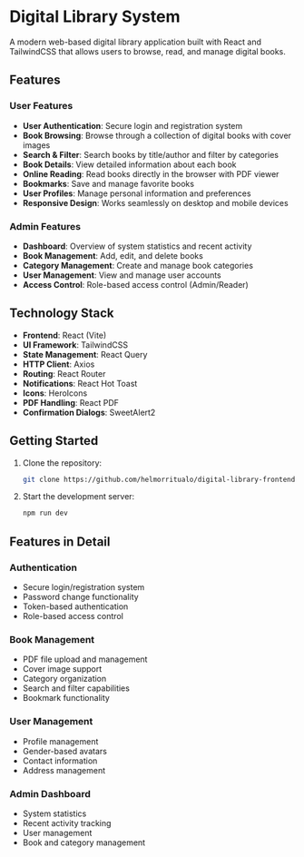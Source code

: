 # Digital Library System

A modern web-based digital library application built with React and TailwindCSS that allows users to browse, read, and manage digital books.

## Features

### User Features

- **User Authentication**: Secure login and registration system
- **Book Browsing**: Browse through a collection of digital books with cover images
- **Search & Filter**: Search books by title/author and filter by categories
- **Book Details**: View detailed information about each book
- **Online Reading**: Read books directly in the browser with PDF viewer
- **Bookmarks**: Save and manage favorite books
- **User Profiles**: Manage personal information and preferences
- **Responsive Design**: Works seamlessly on desktop and mobile devices

### Admin Features

- **Dashboard**: Overview of system statistics and recent activity
- **Book Management**: Add, edit, and delete books
- **Category Management**: Create and manage book categories
- **User Management**: View and manage user accounts
- **Access Control**: Role-based access control (Admin/Reader)

## Technology Stack

- **Frontend**: React (Vite)
- **UI Framework**: TailwindCSS
- **State Management**: React Query
- **HTTP Client**: Axios
- **Routing**: React Router
- **Notifications**: React Hot Toast
- **Icons**: HeroIcons
- **PDF Handling**: React PDF
- **Confirmation Dialogs**: SweetAlert2

## Getting Started

1. Clone the repository:
   ```bash
   git clone https://github.com/helmorritualo/digital-library-frontend.git
   ```
2. Start the development server:
   ```bash
   npm run dev
   ```
## Features in Detail

### Authentication

- Secure login/registration system
- Password change functionality
- Token-based authentication
- Role-based access control

### Book Management

- PDF file upload and management
- Cover image support
- Category organization
- Search and filter capabilities
- Bookmark functionality

### User Management

- Profile management
- Gender-based avatars
- Contact information
- Address management

### Admin Dashboard

- System statistics
- Recent activity tracking
- User management
- Book and category management


